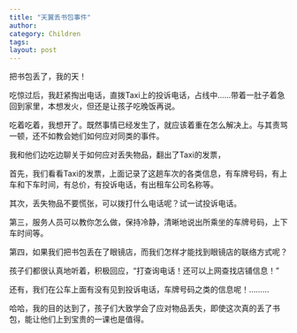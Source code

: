 ```yaml
---
title: "天翼丢书包事件"
author:
category: Children
tags: 
layout: post
---
```

把书包丢了，我的天！

吃惊过后，我赶紧掏出电话，直拨Taxi上的投诉电话，占线中……带着一肚子着急回到家里，本想发火，但还是让孩子吃晚饭再说。

吃着吃着，我想开了。既然事情已经发生了，就应该着重在怎么解决上。与其责骂一顿，还不如教会她们如何应对同类的事件。

我和他们边吃边聊关于如何应对丢失物品，翻出了Taxi的发票，

首先，我们看看Taxi的发票，上面记录了这趟车次的各类信息，有车牌号码，有上车和下车时间，有总价，有投诉电话，有出租车公司名称等。

其次，丢失物品不要慌张，可以拨打什么电话呢？试一试投诉电话。

第三，服务人员可以教你怎么做，保持冷静，清晰地说出所乘坐的车牌号码，上下车时间等。

第四，如果我们把书包丢在了眼镜店，而我们怎样才能找到眼镜店的联络方式呢？

孩子们都很认真地听着，积极回应，“打查询电话！还可以上网查找店铺信息！”

还有，我们在公车上面有没有见到投诉电话，车牌号码之类的信息呢！………

哈哈，我的目的达到了，孩子们大致学会了应对物品丢失，即使这次真的丢了书包，能让他们上到宝贵的一课也是值得。


